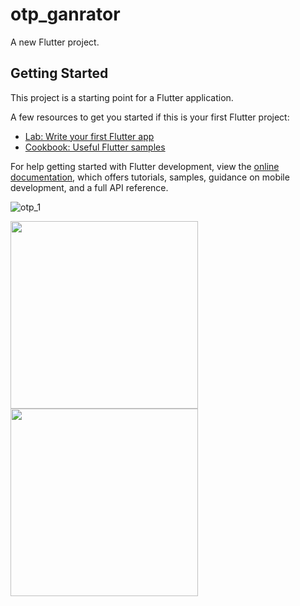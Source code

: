 # otp_ganrator

A new Flutter project.

## Getting Started

This project is a starting point for a Flutter application.

A few resources to get you started if this is your first Flutter project:

- [Lab: Write your first Flutter app](https://docs.flutter.dev/get-started/codelab)
- [Cookbook: Useful Flutter samples](https://docs.flutter.dev/cookbook)

For help getting started with Flutter development, view the
[online documentation](https://docs.flutter.dev/), which offers tutorials,
samples, guidance on mobile development, and a full API reference.

![otp_1]()

<p>
<img src="https://user-images.githubusercontent.com/113762162/211185450-ab49183a-9ae8-4d27-bf21-b9dcb93d4aba.jpg" height="300px" width="300px"/>
<img src="https://user-images.githubusercontent.com/113762162/211185631-45d31511-a9f9-4e9b-b705-d78f3aefd0c1.jpg" height="300px" width="300px"/>
</p>
